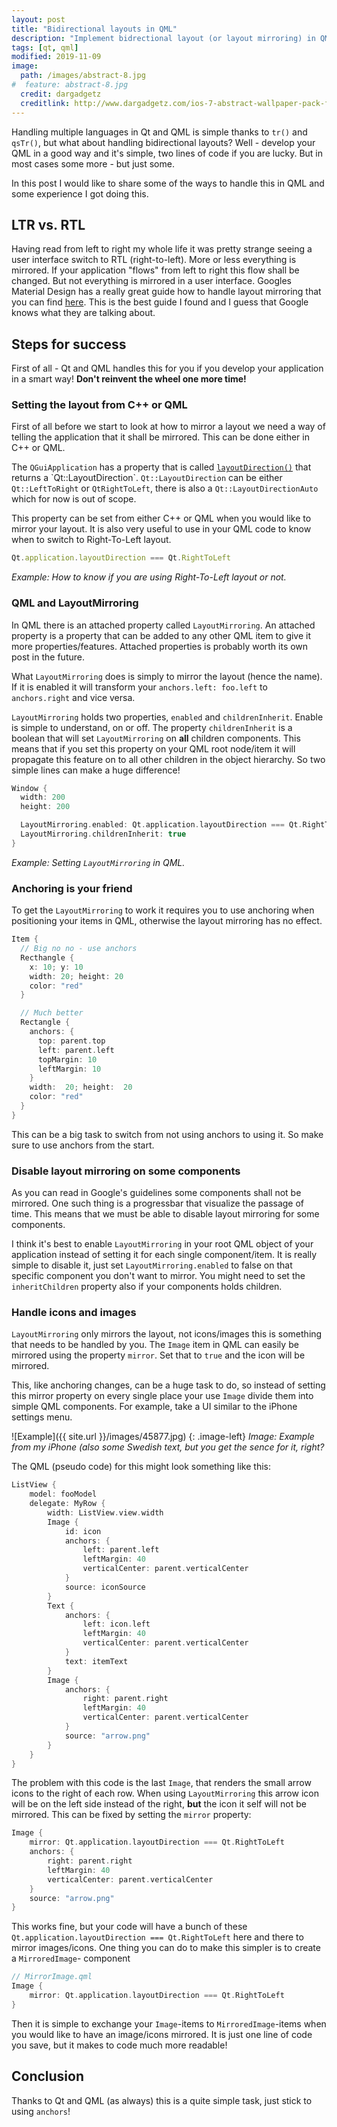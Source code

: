 ```yaml
---
layout: post
title: "Bidirectional layouts in QML"
description: "Implement bidrectional layout (or layout mirroring) in QML"
tags: [qt, qml]
modified: 2019-11-09
image:
  path: /images/abstract-8.jpg
#  feature: abstract-8.jpg
  credit: dargadgetz
  creditlink: http://www.dargadgetz.com/ios-7-abstract-wallpaper-pack-for-iphone-5-and-ipod-touch-retina/
---
```


Handling multiple languages in Qt and QML is simple thanks to `tr()` and `qsTr()`, but what about handling bidirectional layouts? Well - develop your QML in a good way and it's simple, two lines of code if you are lucky. But in most cases some more - but just some.

In this post I would like to share some of the ways to handle this in QML and some experience I got doing this.

## LTR vs. RTL
Having read from left to right my whole life it was pretty strange seeing a user interface switch to RTL (right-to-left). More or less everything is mirrored. If your application "flows" from left to right this flow shall be changed.  But not everything is mirrored in a user interface. Googles Material Design has a really great guide how to handle layout mirroring that you can find [here]([https://material.io/design/usability/bidirectionality.html#mirroring-layout](https://material.io/design/usability/bidirectionality.html#mirroring-layout)). This is the best guide I found and I guess that Google knows what they are talking about.

## Steps for success
First of all - Qt and QML handles this for you if you develop your application in a smart way! **Don't reinvent the wheel one more time!**

### Setting the layout from C++ or QML
First of all before we start to look at how to mirror a layout we need a way of telling the application that it shall be mirrored. This can be done either in C++ or QML.

The `QGuiApplication` has a property that is called [`layoutDirection()`]([https://doc.qt.io/qt-5/qguiapplication.html#layoutDirection-prop](https://doc.qt.io/qt-5/qguiapplication.html#layoutDirection-prop)) that returns a `Qt::LayoutDirection`. `Qt::LayoutDirection` can be either `Qt::LeftToRight` or `QtRightToLeft`, there is also a `Qt::LayoutDirectionAuto` which for now is out of scope.

This property can be set from either C++ or QML when you would like to mirror your layout. It is also very useful to use in your QML code to know when to switch to Right-To-Left layout.


```javascript
Qt.application.layoutDirection === Qt.RightToLeft
```
*Example: How to know if you are using Right-To-Left layout or not.*

### QML and LayoutMirroring
In QML there is an attached property called `LayoutMirroring`. An attached property is a property that can be added to any other QML item to give it more properties/features. Attached properties is probably worth its own post in the future.

What `LayoutMirroring` does is simply to mirror the layout (hence the name). If it is enabled it will transform your `anchors.left: foo.left` to `anchors.right` and vice versa.

`LayoutMirroring` holds two properties, `enabled` and `childrenInherit`. Enable is simple to understand, on or off. The property `childrenInherit` is a boolean that will set `LayoutMirroring` on **all** children components. This means that if you set this property on your QML root node/item it will propagate this feature on to all other children in the object hierarchy. So two simple lines can make a huge difference!
```cpp
Window {
  width: 200
  height: 200

  LayoutMirroring.enabled: Qt.application.layoutDirection === Qt.RightToLeft
  LayoutMirroring.childrenInherit: true
}
```
*Example: Setting `LayoutMirroring` in QML.*

### Anchoring is your friend
To get the `LayoutMirroring` to work it requires you to use anchoring when positioning your items in QML, otherwise the layout mirroring has no effect.
```cpp
Item {
  // Big no no - use anchors
  Recthangle {
    x: 10; y: 10
    width: 20; height: 20
    color: "red"
  }

  // Much better
  Rectangle {
    anchors: {
      top: parent.top
      left: parent.left
      topMargin: 10
      leftMargin: 10
    }
    width:  20; height:  20
    color: "red"
  }
}
```
This can be a big task to switch from not using anchors to using it. So make sure to use anchors from the start.


### Disable layout mirroring on some components
As you can read in Google's guidelines some components shall not be mirrored. One such thing is a progressbar that visualize the passage of time. This means that we must be able to disable layout mirroring for some components.

I think it's best to enable `LayoutMirroring` in your root QML object of your application instead of setting it for each single component/item. It is really simple to disable it, just set `LayoutMirroring.enabled` to false on that specific component you don't want to mirror. You might need to set the `inheritChildren` property also if your components holds children.

### Handle icons and images
`LayoutMirroring` only mirrors the layout, not icons/images this is something that needs to be handled by you. The `Image` item in QML can easily be mirrored using the property `mirror`. Set that to `true` and the icon will be mirrored.

This, like anchoring changes, can be a huge task to do, so instead of setting this mirror property on every single place your use `Image` divide them into simple QML components. For example, take a UI similar to the iPhone settings menu.

![Example]({{ site.url }}/images/45877.jpg)
{: .image-left}
*Image: Example from my iPhone (also some Swedish text, but you get the sence for it, right?*

The QML (pseudo code) for this might look something like this:
```cpp
ListView {
    model: fooModel
    delegate: MyRow {
        width: ListView.view.width
        Image {
            id: icon
            anchors: {
                left: parent.left
                leftMargin: 40
                verticalCenter: parent.verticalCenter
            }
            source: iconSource
        }
        Text {
            anchors: {
                left: icon.left
                leftMargin: 40
                verticalCenter: parent.verticalCenter
            }
            text: itemText
        }
        Image {
            anchors: {
                right: parent.right
                leftMargin: 40
                verticalCenter: parent.verticalCenter
            }
            source: "arrow.png"
        }
    }
}
```
The problem with this code is the last `Image`, that renders the small arrow icons to the right of each row. When using `LayoutMirroring` this arrow icon will be on the left side instead of the right, **but** the icon it self will not be mirrored. This can be fixed by setting the `mirror` property:

```cpp
Image {
    mirror: Qt.application.layoutDirection === Qt.RightToLeft
    anchors: {
        right: parent.right
        leftMargin: 40
        verticalCenter: parent.verticalCenter
    }
    source: "arrow.png"
}
```
This works fine, but your code will have a bunch of these `Qt.application.layoutDirection === Qt.RightToLeft` here and there to mirror images/icons. One thing you can do to make this simpler is to create a `MirroredImage`- component
```cpp
// MirrorImage.qml
Image {
    mirror: Qt.application.layoutDirection === Qt.RightToLeft
}
```

Then it is simple to exchange your `Image`-items to `MirroredImage`-items when you would like to have an image/icons mirrored. It is just one line of code you save, but it makes to code much more readable!

## Conclusion
Thanks to Qt and QML (as always) this is a quite simple task, just stick to using `anchors`!
